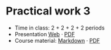 # Practical work 3

- Time in class: 2 + 2 + 2 + 2 periods
- Presentation
  [Web](https://heig-vd-dai-course.github.io/heig-vd-dai-course/18-practical-work-3/)
  ·
  [PDF](https://heig-vd-dai-course.github.io/heig-vd-dai-course/18-practical-work-3/18-practical-work-3-presentation.pdf)
- Course material: [Markdown](./COURSE_MATERIAL.md) ·
  [PDF](https://heig-vd-dai-course.github.io/heig-vd-dai-course/18-practical-work-3/18-practical-work-3-course-material.pdf)
